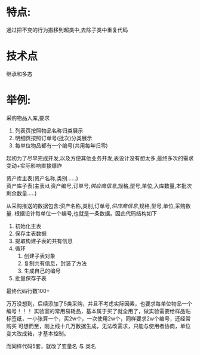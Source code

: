 特点: 
====
通过把不变的行为搬移到超类中,去除子类中重复代码

技术点
====
继承和多态


举例:
====
采购物品入库,要求
1. 列表页按照物品名称归类展示
2. 明细页按照订单号(批次)分类展示
3. 每单位物品都有一个编号(共用每年归零)

起初为了尽早完成开发,以及方便其他业务开发,表设计没有想太多,最终多次的需求变动+实际影响直接爆炸

资产库主表(资产名称,类别......)  
资产库子表(主表id,资产编号,订单号,_供应商信息_,规格,型号,单位,入库数量,本批次剩余数量.....)

从采购推送的数据包含:资产名称,类别,订单号,_供应商信息_,规格,型号,单位,采购数量.
根据设计每单位一个编号,也就是一条数据。因此代码结构如下

1. 初始化主表
2. 保存主表数据
3. 提取构建子表的共有信息
4. 循环
    1. 创建子表对象
    2. 复制共有信息，封装了方法
    3. 生成自己的编号
5. 批量保存子表

最终代码行数100+  

万万没想到，后续添加了5类采购，并且不考虑实际因素，也要求每单位物品一个编号！！！
实验室的常用易耗品，基本属于买了就全用了，做实验需要给样品贴标签纸，一小张算一个，买2w个，一次使用2w个，同样要求2w个编号，还经常购买
可想而至，刚上线十几万数据生成，无法改需求，只能与使用者协商，单位变大改成箱，才基本控制。

而同样代码5套，就改了变量名 与 类名